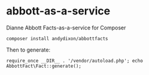 # abbott-as-a-service
Dianne Abbott Facts-as-a-service for Composer

``composer install andydixon/abbottfacts``

Then to generate:

``
require_once __DIR__ . '/vendor/autoload.php';
echo AbbottFact\Fact::generate(); 
``